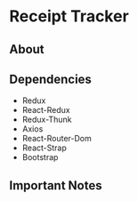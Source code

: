# Receipt Tracker

## About

## Dependencies

 - Redux
 - React-Redux
 - Redux-Thunk
 - Axios
 - React-Router-Dom
 - React-Strap
 - Bootstrap


## Important Notes

